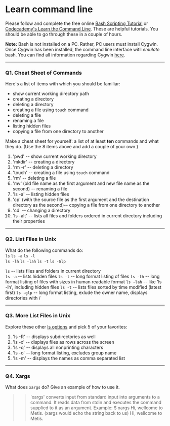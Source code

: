 # Learn command line

Please follow and complete the free online [Bash Scripting Tutorial](https://ryanstutorials.net/bash-scripting-tutorial/) or [Codecademy's Learn the Command Line](https://www.codecademy.com/learn/learn-the-command-line). These are helpful tutorials. You should be able to go through these in a couple of hours.

**Note:** Bash is not installed on a PC. Rather, PC users must install Cygwin. Once Cygwin has been installed, the command line interface witll _emulate_ bash. You can find all information regarding Cygwin [here](https://www.cygwin.com/).

---

### Q1.  Cheat Sheet of Commands  

Here's a list of items with which you should be familiar:  
* show current working directory path
* creating a directory
* deleting a directory
* creating a file using `touch` command
* deleting a file
* renaming a file
* listing hidden files
* copying a file from one directory to another

Make a cheat sheet for yourself: a list of at least **ten** commands and what they do.  (Use the 8 items above and add a couple of your own.)  

> > 
1. 'pwd' -- show current working directory 
2. 'mkdir' -- creating a directory
3. 'rm -r' -- deleting a directory
4. 'touch' -- creating a file using `touch` command
5. 'rm' -- deleting a file
6. 'mv' (old file name as the first argument and new file name as the second) -- renaming a file
7. 'ls -a' -- listing hidden files
8. 'cp' (with the source file as the first argument and the destination directory as the second)-- copying a file from one directory to another
9. 'cd' -- changing a directory
10. 'ls -alt' -- lists all files and folders ordered in current directory including their properties 

---

### Q2.  List Files in Unix   

What do the following commands do:  
`ls` 
`ls -a` 
`ls -l`  
`ls -lh` 
`ls -lah` 
`ls -t` 
`ls -Glp`  

> > 
`ls` -- lists files and folders in current directory  
`ls -a`  -- lists hidden files
`ls -l`  -- long format listing of files
`ls -lh`  -- long format listing of files with sizes in human readable format
`ls -lah` -- like 'ls -lh', including hidden files
`ls -t` -- lists files sorted by time modified (latest first)
`ls -glp`  -- long format listing, exlude the owner name, displays directories with /


---

### Q3.  More List Files in Unix  

Explore these other [ls options](http://www.techonthenet.com/unix/basic/ls.php) and pick 5 of your favorites:

> > 
1. 'ls -R' -- displays subdirectories as well
2. 'ls -x' -- displays files as rows across the screen
3. 'ls -q' -- displays all nonprinting characters
4. 'ls -o' -- long format listing, excludes group name
5. 'ls -m' -- displays the names as comma separated list

---

### Q4.  Xargs   

What does `xargs` do? Give an example of how to use it.

> > 'xargs' converts input from standard input into arguments to a command. It reads data from stdin and executes the command supplied to it as an argument. 
Example:
$ xargs
Hi, wellcome to Metis. (xargs would echo the string back to us)
Hi, wellcome to Metis.



 

